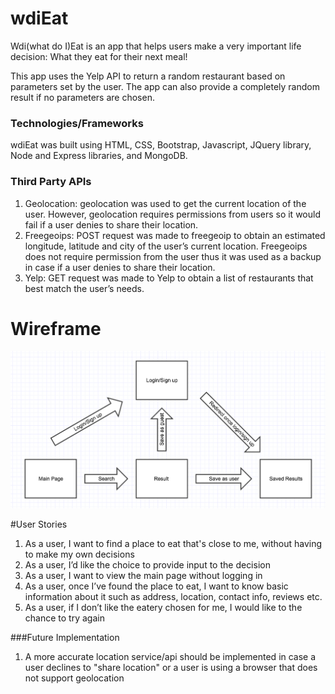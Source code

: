 # wdiEat
Wdi(what do I)Eat is an app that helps users make a very important life decision: What they eat for their next meal!

This app uses the Yelp API to return a random restaurant based on parameters set by the user. The app can also provide a completely random result if no parameters are chosen.

### Technologies/Frameworks
wdiEat was built using HTML, CSS, Bootstrap, Javascript, JQuery library, Node and Express libraries, and MongoDB.

### Third Party APIs
1. Geolocation: geolocation was used to get the current location of the user. However, geolocation requires permissions from users so it would fail if a user denies to share their location.
2. Freegeoips: POST request was made to freegeoip to obtain an estimated longitude, latitude and city of the user’s current location. Freegeoips does not require permission from the user thus it was used as a backup in case if a user denies to share their location.
3. Yelp: GET request was made to Yelp to obtain a list of restaurants that best match the user’s needs.

# Wireframe
![alt tag](https://raw.githubusercontent.com/llovee91/wdiEat-whatdoIEat/master/public/images/wireframe.png)

#User Stories
1. As a user, I want to find a place to eat that's close to me, without having to make my own decisions
2. As a user, I’d like the choice to provide input to the decision
3. As a user, I want to view the main page without logging in
4. As a user, once I’ve found the place to eat, I want to know basic information about it such as address, location, contact info, reviews etc.
5. As a user, if I don’t like the eatery chosen for me, I would like to the chance to try again

###Future Implementation
1. A more accurate location service/api should be implemented in case a user declines to "share location" or a user is using a browser that does not support geolocation
